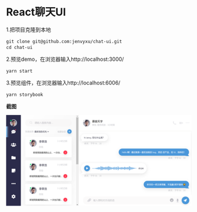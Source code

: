 # React聊天UI

1.把项目克隆到本地
```
git clone git@github.com:jenvyxu/chat-ui.git
cd chat-ui
```

2.预览demo，在浏览器输入http://localhost:3000/
```
yarn start
```

3.预览组件，在浏览器输入http://localhost:6006/
```
yarn storybook
```

**截图**

<img src="https://github.com/jenvyxu/chat-ui/blob/master/shot.png" alt="截图" width="680">